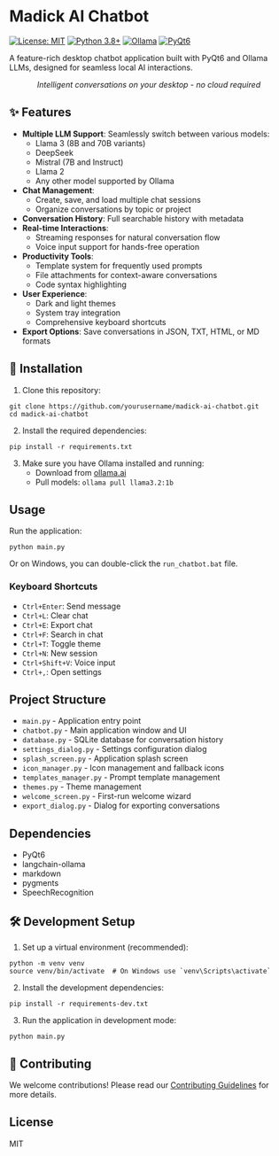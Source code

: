# Madick AI Chatbot

[![License: MIT](https://img.shields.io/badge/License-MIT-yellow.svg)](https://opensource.org/licenses/MIT)
[![Python 3.8+](https://img.shields.io/badge/python-3.8+-blue.svg)](https://www.python.org/downloads/)
[![Ollama](https://img.shields.io/badge/LLM-Ollama-green)](https://ollama.ai)
[![PyQt6](https://img.shields.io/badge/GUI-PyQt6-41CD52)](https://www.riverbankcomputing.com/software/pyqt/)

A feature-rich desktop chatbot application built with PyQt6 and Ollama LLMs, designed for seamless local AI interactions.

<div align="center">
  <!-- Placeholder for a logo or screenshot -->
  <p><i>Intelligent conversations on your desktop - no cloud required</i></p>
</div>

## ✨ Features

- **Multiple LLM Support**: Seamlessly switch between various models:
  - Llama 3 (8B and 70B variants)
  - DeepSeek
  - Mistral (7B and Instruct)
  - Llama 2
  - Any other model supported by Ollama
- **Chat Management**:
  - Create, save, and load multiple chat sessions
  - Organize conversations by topic or project
- **Conversation History**: Full searchable history with metadata
- **Real-time Interactions**:
  - Streaming responses for natural conversation flow
  - Voice input support for hands-free operation
- **Productivity Tools**:
  - Template system for frequently used prompts
  - File attachments for context-aware conversations
  - Code syntax highlighting
- **User Experience**:
  - Dark and light themes
  - System tray integration
  - Comprehensive keyboard shortcuts
- **Export Options**: Save conversations in JSON, TXT, HTML, or MD formats

## 🚀 Installation

1. Clone this repository:
```
git clone https://github.com/yourusername/madick-ai-chatbot.git
cd madick-ai-chatbot
```

2. Install the required dependencies:
```
pip install -r requirements.txt
```

3. Make sure you have Ollama installed and running:
   - Download from [ollama.ai](https://ollama.ai)
   - Pull models: `ollama pull llama3.2:1b`

## Usage

Run the application:
```
python main.py
```

Or on Windows, you can double-click the `run_chatbot.bat` file.

### Keyboard Shortcuts

- `Ctrl+Enter`: Send message
- `Ctrl+L`: Clear chat
- `Ctrl+E`: Export chat
- `Ctrl+F`: Search in chat
- `Ctrl+T`: Toggle theme
- `Ctrl+N`: New session
- `Ctrl+Shift+V`: Voice input
- `Ctrl+,`: Open settings

## Project Structure

- `main.py` - Application entry point
- `chatbot.py` - Main application window and UI
- `database.py` - SQLite database for conversation history
- `settings_dialog.py` - Settings configuration dialog
- `splash_screen.py` - Application splash screen
- `icon_manager.py` - Icon management and fallback icons
- `templates_manager.py` - Prompt template management
- `themes.py` - Theme management
- `welcome_screen.py` - First-run welcome wizard
- `export_dialog.py` - Dialog for exporting conversations

## Dependencies

- PyQt6
- langchain-ollama
- markdown
- pygments
- SpeechRecognition

## 🛠️ Development Setup

1. Set up a virtual environment (recommended):
```
python -m venv venv
source venv/bin/activate  # On Windows use `venv\Scripts\activate`
```

2. Install the development dependencies:
```
pip install -r requirements-dev.txt
```

3. Run the application in development mode:
```
python main.py
```

## 🤝 Contributing

We welcome contributions! Please read our [Contributing Guidelines](CONTRIBUTING.md) for more details.

## License

MIT
